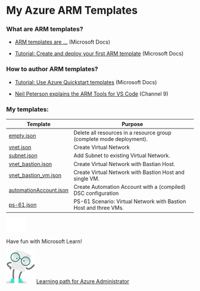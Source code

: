 # My Azure ARM Templates

### What are ARM templates?
* [ARM templates are ...](https://docs.microsoft.com/en-us/azure/azure-resource-manager/templates/overview) (Microsoft Docs)

* [Tutorial: Create and deploy your first ARM template](https://docs.microsoft.com/en-us/azure/azure-resource-manager/templates/template-tutorial-create-first-template) (Microsoft Docs)

### How to author ARM templates?

* [Tutorial: Use Azure Quickstart templates](https://docs.microsoft.com/en-us/azure/azure-resource-manager/templates/template-tutorial-quickstart-template) (Microsoft Docs)

* [Neil Peterson explains the ARM Tools for VS Code](https://channel9.msdn.com/Shows/IT-Ops-Talk/Azure-Resource-Manager-Tools-for-VS-Code) (Channel 9)


### My templates:

| Template                                                   | Purpose      
|------------------------------------------------------------|--------------
| [empty.json](templates/empty.json)                         | Delete all resources in a resource group (complete mode deployment). 
| [vnet.json](templates/vnet.json)                           | Create Virtual Network 
| [subnet.json](templates/subnet.json)                       | Add Subnet to existing Virtual Network. 
| [vnet_bastion.json](templates/vnet_bastion.json)           | Create Virtual Network with Bastian Host. 
| [vnet_bastion_vm.json](templates/vnet_bastion_vm.json)     | Create Virtual Network with Bastion Host and single VM. 
| [automationAccount.json](templates/automationAccount.json) | Create Automation Account with a (compiled) DSC configuration
| [ps-61.json](templates/ps-61.json)                         | PS-61 Scenario: Virtual Network with Bastion Host and three VMs. 

[![](img/empty.png)](#)

Have fun with Microsoft Learn!

[![](img/mascot-doc.png)](https://aka.ms/AzureAdminInfographic)
[Learning path for Azure Administrator](https://aka.ms/AzureAdminInfographic)